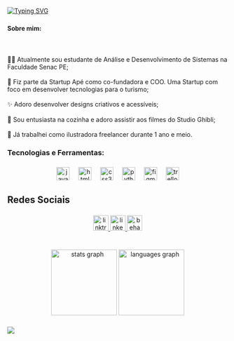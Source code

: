 [![Typing SVG](https://readme-typing-svg.herokuapp.com?font=Poppins&size=30&duration=3000&pause=1000&color=F7367B&random=false&width=435&lines=Ol%C3%A1!+Eu+sou+a+Ruth%F0%9F%91%8B)](https://git.io/typing-svg)

###

<h4 align="left">Sobre mim:</h4>

###

<br clear="both">

<p align="left">👩‍💻 Atualmente sou estudante de Análise e Desenvolvimento de Sistemas na Faculdade Senac PE;<br><br>🚀 Fiz parte da Startup Apé como co-fundadora e COO. Uma Startup com foco em desenvolver tecnologias para o turismo;<br><br>✨ Adoro desenvolver designs criativos e acessíveis;<br><br>🍰 Sou entusiasta na cozinha e adoro assistir aos filmes do Studio Ghibli;<br><br>🎨 Já trabalhei como ilustradora freelancer durante 1 ano e meio.</p>

###

<h3 align="left">Tecnologias e Ferramentas:</h3>

###

<div align="center">
  <img src="https://cdn.jsdelivr.net/gh/devicons/devicon/icons/javascript/javascript-original.svg" height="30" alt="javascript logo"  />
  <img width="12" />
  <img src="https://cdn.jsdelivr.net/gh/devicons/devicon/icons/html5/html5-original.svg" height="30" alt="html5 logo"  />
  <img width="12" />
  <img src="https://cdn.jsdelivr.net/gh/devicons/devicon/icons/css3/css3-original.svg" height="30" alt="css3 logo"  />
  <img width="12" />
  <img src="https://cdn.jsdelivr.net/gh/devicons/devicon/icons/python/python-original.svg" height="30" alt="python logo"  />
  <img width="12" />
  <img src="https://cdn.jsdelivr.net/gh/devicons/devicon/icons/figma/figma-original.svg" height="30" alt="figma logo"  />
  <img width="12" />
  <img src="https://cdn.jsdelivr.net/gh/devicons/devicon/icons/trello/trello-plain.svg" height="30" alt="trello logo"  />
</div>

###

<h2 align="left">Redes Sociais</h2>

###

<div align="center">
  <a href="https://linktr.ee/xavierruth" target="_blank">
    <img src="https://img.shields.io/static/v1?message=Linktree&logo=linktree&label=&color=1de9b6&logoColor=white&labelColor=&style=for-the-badge" height="35" alt="linktree logo"  />
  </a>
  <a href="https://www.linkedin.com/in/ruthxavier/" target="_blank">
    <img src="https://img.shields.io/static/v1?message=LinkedIn&logo=linkedin&label=&color=0077B5&logoColor=white&labelColor=&style=for-the-badge" height="35" alt="linkedin logo"  />
  </a>
  <a href="https://www.behance.net/xavierruth" target="_blank">
    <img src="https://img.shields.io/static/v1?message=Behance&logo=behance&label=&color=1769ff&logoColor=white&labelColor=&style=for-the-badge" height="35" alt="behance logo"  />
  </a>
</div>

###


###

<br clear="both">

<div align="center">
  <img src="https://github-readme-stats.vercel.app/api?username=xavierruth&hide_title=false&hide_rank=false&show_icons=true&include_all_commits=true&count_private=true&disable_animations=false&theme=dracula&locale=en&hide_border=false&order=1" height="150" alt="stats graph"  />
  <img src="https://github-readme-stats.vercel.app/api/top-langs?username=xavierruth&locale=en&hide_title=false&layout=compact&card_width=320&langs_count=5&theme=dracula&hide_border=false&order=2" height="150" alt="languages graph"  />
</div>

###

<img align="center" src="https://i.pinimg.com/originals/91/cc/30/91cc30e404ebd860d47d4ee61bdf61dc.gif"  />

###
